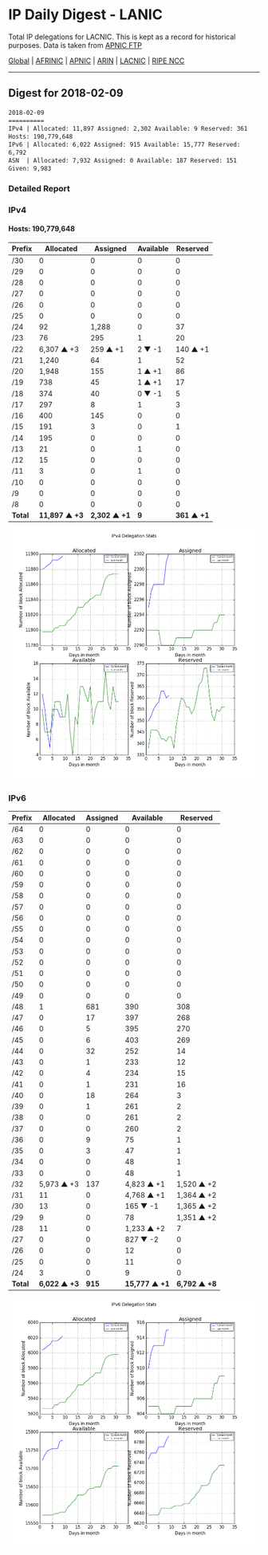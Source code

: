 # IP Daily Digest - LANIC

Total IP delegations for LACNIC. This is kept as a record for historical purposes. Data is taken from [APNIC FTP](https://ftp.apnic.net/)

[Global](https://github.com/csmets/IP-Daily-Digest) | [AFRINIC](https://github.com/csmets/IP-Daily-Digest/tree/master/archives/AFRINIC) | [APNIC](https://github.com/csmets/IP-Daily-Digest/tree/master/archives/APNIC) | [ARIN](https://github.com/csmets/IP-Daily-Digest/tree/master/archives/ARIN) | [LACNIC](https://github.com/csmets/IP-Daily-Digest/tree/master/archives/LACNIC) | [RIPE NCC](https://github.com/csmets/IP-Daily-Digest/tree/master/archives/RIPE_NCC)

---

## Digest for 2018-02-09
```
2018-02-09
==========
IPv4 | Allocated: 11,897 Assigned: 2,302 Available: 9 Reserved: 361 Hosts: 190,779,648
IPv6 | Allocated: 6,022 Assigned: 915 Available: 15,777 Reserved: 6,792
ASN  | Allocated: 7,932 Assigned: 0 Available: 187 Reserved: 151 Given: 9,983
```

### Detailed Report

### IPv4

#### Hosts: **190,779,648**

| Prefix | Allocated | Assigned | Available | Reserved |
| ----- | ----- | ----- | ----- | ----- |
| /30 | 0 | 0 | 0 | 0 |
| /29 | 0 | 0 | 0 | 0 |
| /28 | 0 | 0 | 0 | 0 |
| /27 | 0 | 0 | 0 | 0 |
| /26 | 0 | 0 | 0 | 0 |
| /25 | 0 | 0 | 0 | 0 |
| /24 | 92 | 1,288 | 0 | 37 |
| /23 | 76 | 295 | 1 | 20 |
| /22 | 6,307 ▲ +3 | 259 ▲ +1 | 2 ▼ -1 | 140 ▲ +1 |
| /21 | 1,240 | 64 | 1 | 52 |
| /20 | 1,948 | 155 | 1 ▲ +1 | 86 |
| /19 | 738 | 45 | 1 ▲ +1 | 17 |
| /18 | 374 | 40 | 0 ▼ -1 | 5 |
| /17 | 297 | 8 | 1 | 3 |
| /16 | 400 | 145 | 0 | 0 |
| /15 | 191 | 3 | 0 | 1 |
| /14 | 195 | 0 | 0 | 0 |
| /13 | 21 | 0 | 1 | 0 |
| /12 | 15 | 0 | 0 | 0 |
| /11 | 3 | 0 | 1 | 0 |
| /10 | 0 | 0 | 0 | 0 |
| /9 | 0 | 0 | 0 | 0 |
| /8 | 0 | 0 | 0 | 0 |
| **Total** | **11,897 ▲ +3** | **2,302 ▲ +1** | **9** | **361 ▲ +1** |

![ipv4-stats](ipv4-figure.png)

### IPv6

| Prefix | Allocated | Assigned | Available | Reserved |
| ----- | ----- | ----- | ----- | ----- |
| /64 | 0 | 0 | 0 | 0 |
| /63 | 0 | 0 | 0 | 0 |
| /62 | 0 | 0 | 0 | 0 |
| /61 | 0 | 0 | 0 | 0 |
| /60 | 0 | 0 | 0 | 0 |
| /59 | 0 | 0 | 0 | 0 |
| /58 | 0 | 0 | 0 | 0 |
| /57 | 0 | 0 | 0 | 0 |
| /56 | 0 | 0 | 0 | 0 |
| /55 | 0 | 0 | 0 | 0 |
| /54 | 0 | 0 | 0 | 0 |
| /53 | 0 | 0 | 0 | 0 |
| /52 | 0 | 0 | 0 | 0 |
| /51 | 0 | 0 | 0 | 0 |
| /50 | 0 | 0 | 0 | 0 |
| /49 | 0 | 0 | 0 | 0 |
| /48 | 1 | 681 | 390 | 308 |
| /47 | 0 | 17 | 397 | 268 |
| /46 | 0 | 5 | 395 | 270 |
| /45 | 0 | 6 | 403 | 269 |
| /44 | 0 | 32 | 252 | 14 |
| /43 | 0 | 1 | 233 | 12 |
| /42 | 0 | 4 | 234 | 15 |
| /41 | 0 | 1 | 231 | 16 |
| /40 | 0 | 18 | 264 | 3 |
| /39 | 0 | 1 | 261 | 2 |
| /38 | 0 | 0 | 261 | 2 |
| /37 | 0 | 0 | 260 | 2 |
| /36 | 0 | 9 | 75 | 1 |
| /35 | 0 | 3 | 47 | 1 |
| /34 | 0 | 0 | 48 | 1 |
| /33 | 0 | 0 | 48 | 1 |
| /32 | 5,973 ▲ +3 | 137 | 4,823 ▲ +1 | 1,520 ▲ +2 |
| /31 | 11 | 0 | 4,768 ▲ +1 | 1,364 ▲ +2 |
| /30 | 13 | 0 | 165 ▼ -1 | 1,365 ▲ +2 |
| /29 | 9 | 0 | 78 | 1,351 ▲ +2 |
| /28 | 11 | 0 | 1,233 ▲ +2 | 7 |
| /27 | 0 | 0 | 827 ▼ -2 | 0 |
| /26 | 0 | 0 | 12 | 0 |
| /25 | 0 | 0 | 11 | 0 |
| /24 | 3 | 0 | 9 | 0 |
| **Total** | **6,022 ▲ +3** | **915** | **15,777 ▲ +1** | **6,792 ▲ +8** |

![ipv6-stats](ipv6-figure.png)